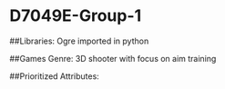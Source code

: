 # D7049E-Group-1

##Libraries: 
Ogre imported in python


##Games Genre:
3D shooter with focus on aim training


##Prioritized Attributes:

